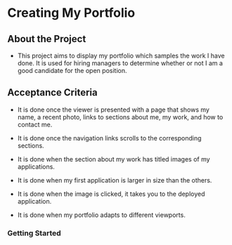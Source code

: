 # Creating My Portfolio

## About the Project

* This project aims to display my portfolio which samples the work I have done. It is used for hiring managers to determine whether or not I am a good candidate for the open position. 

## Acceptance Criteria

* It is done once the viewer is presented with a page that shows my name, a recent photo, links to sections about me, my work, and how to contact me.

* It is done once the navigation links scrolls to the corresponding sections.

* It is done when the section about my work has titled images of my applications.

* It is done when my first application is larger in size than the others.

* It is done when the image is clicked, it takes you to the deployed application.

* It is done when my portfolio adapts to different viewports.

### Getting Started 

